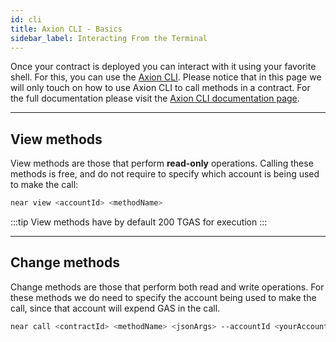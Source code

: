 ```yaml
---
id: cli
title: Axion CLI - Basics
sidebar_label: Interacting From the Terminal
---
```


Once your contract is deployed you can interact with it using your favorite shell. For this, you can use the [Axion CLI](../../4.tools/cli.md).
Please notice that in this page we will only touch on how to use Axion CLI to call methods in a contract. For the full documentation please visit the
[Axion CLI documentation page](../../4.tools/cli.md).

---

## View methods
View methods are those that perform **read-only** operations. Calling these methods is free, and do not require to specify which account is being used to make the call:

```bash
near view <accountId> <methodName>
```

:::tip
View methods have by default 200 TGAS for execution
:::

<hr class="subsection" />

## Change methods
Change methods are those that perform both read and write operations. For these methods we do need to specify the account being used to make the call,
since that account will expend GAS in the call.

```bash
near call <contractId> <methodName> <jsonArgs> --accountId <yourAccount> [--attachDeposit <amount>] [--gas <GAS>]
```